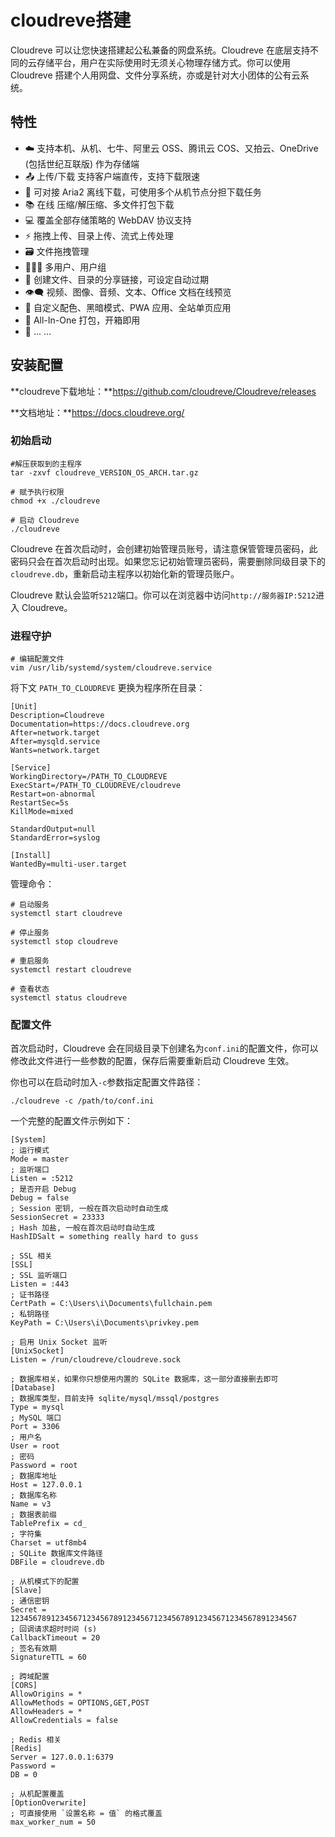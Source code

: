 # cloudreve搭建

Cloudreve 可以让您快速搭建起公私兼备的网盘系统。Cloudreve 在底层支持不同的云存储平台，用户在实际使用时无须关心物理存储方式。你可以使用 Cloudreve 搭建个人用网盘、文件分享系统，亦或是针对大小团体的公有云系统。

## 特性

- ☁️ 支持本机、从机、七牛、阿里云 OSS、腾讯云 COS、又拍云、OneDrive (包括世纪互联版) 作为存储端
- 📤 上传/下载 支持客户端直传，支持下载限速
- 💾 可对接 Aria2 离线下载，可使用多个从机节点分担下载任务
- 📚 在线 压缩/解压缩、多文件打包下载
- 💻 覆盖全部存储策略的 WebDAV 协议支持
- ⚡ 拖拽上传、目录上传、流式上传处理
- 🗃️ 文件拖拽管理
- 👩‍👧‍👦 多用户、用户组
- 🔗 创建文件、目录的分享链接，可设定自动过期
- 👁️‍🗨️ 视频、图像、音频、文本、Office 文档在线预览
- 🎨 自定义配色、黑暗模式、PWA 应用、全站单页应用
- 🚀 All-In-One 打包，开箱即用
- 🌈 ... ...

## 安装配置

**cloudreve下载地址：**https://github.com/cloudreve/Cloudreve/releases

**文档地址：**https://docs.cloudreve.org/

### 初始启动

```shell
#解压获取到的主程序
tar -zxvf cloudreve_VERSION_OS_ARCH.tar.gz

# 赋予执行权限
chmod +x ./cloudreve

# 启动 Cloudreve
./cloudreve
```

Cloudreve 在首次启动时，会创建初始管理员账号，请注意保管管理员密码，此密码只会在首次启动时出现。如果您忘记初始管理员密码，需要删除同级目录下的`cloudreve.db`，重新启动主程序以初始化新的管理员账户。

Cloudreve 默认会监听`5212`端口。你可以在浏览器中访问`http://服务器IP:5212`进入 Cloudreve。

### 进程守护

```shell
# 编辑配置文件
vim /usr/lib/systemd/system/cloudreve.service
```

将下文 `PATH_TO_CLOUDREVE` 更换为程序所在目录：

```shell
[Unit]
Description=Cloudreve
Documentation=https://docs.cloudreve.org
After=network.target
After=mysqld.service
Wants=network.target

[Service]
WorkingDirectory=/PATH_TO_CLOUDREVE
ExecStart=/PATH_TO_CLOUDREVE/cloudreve
Restart=on-abnormal
RestartSec=5s
KillMode=mixed

StandardOutput=null
StandardError=syslog

[Install]
WantedBy=multi-user.target
```

管理命令：

```shell
# 启动服务
systemctl start cloudreve

# 停止服务
systemctl stop cloudreve

# 重启服务
systemctl restart cloudreve

# 查看状态
systemctl status cloudreve
```

### 配置文件

首次启动时，Cloudreve 会在同级目录下创建名为`conf.ini`的配置文件，你可以修改此文件进行一些参数的配置，保存后需要重新启动 Cloudreve 生效。

你也可以在启动时加入`-c`参数指定配置文件路径：

```shell
./cloudreve -c /path/to/conf.ini
```

一个完整的配置文件示例如下：

```shell
[System]
; 运行模式
Mode = master
; 监听端口
Listen = :5212
; 是否开启 Debug
Debug = false
; Session 密钥, 一般在首次启动时自动生成
SessionSecret = 23333
; Hash 加盐, 一般在首次启动时自动生成
HashIDSalt = something really hard to guss

; SSL 相关
[SSL]
; SSL 监听端口
Listen = :443
; 证书路径
CertPath = C:\Users\i\Documents\fullchain.pem
; 私钥路径
KeyPath = C:\Users\i\Documents\privkey.pem

; 启用 Unix Socket 监听
[UnixSocket]
Listen = /run/cloudreve/cloudreve.sock

; 数据库相关，如果你只想使用内置的 SQLite 数据库，这一部分直接删去即可
[Database]
; 数据库类型，目前支持 sqlite/mysql/mssql/postgres
Type = mysql
; MySQL 端口
Port = 3306
; 用户名
User = root
; 密码
Password = root
; 数据库地址
Host = 127.0.0.1
; 数据库名称
Name = v3
; 数据表前缀
TablePrefix = cd_
; 字符集
Charset = utf8mb4
; SQLite 数据库文件路径
DBFile = cloudreve.db

; 从机模式下的配置
[Slave]
; 通信密钥
Secret = 1234567891234567123456789123456712345678912345671234567891234567
; 回调请求超时时间 (s)
CallbackTimeout = 20
; 签名有效期
SignatureTTL = 60

; 跨域配置
[CORS]
AllowOrigins = *
AllowMethods = OPTIONS,GET,POST
AllowHeaders = *
AllowCredentials = false

; Redis 相关
[Redis]
Server = 127.0.0.1:6379
Password =
DB = 0

; 从机配置覆盖
[OptionOverwrite]
; 可直接使用 `设置名称 = 值` 的格式覆盖
max_worker_num = 50
```


